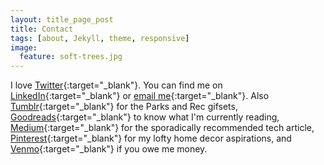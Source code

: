 ```yaml
---
layout: title_page_post
title: Contact
tags: [about, Jekyll, theme, responsive]
image:
  feature: soft-trees.jpg
---
```

I love [Twitter](https://twitter.com/arshia__){:target="_blank"}. You can find me on [LinkedIn](https://ca.linkedin.com/in/arshiamufti){:target="_blank"} or [email me](mailto:amufti16@gmail.com){:target="_blank"}. Also [Tumblr](http://arshiamufti.tumblr.com/){:target="_blank"} for the Parks and Rec gifsets, [Goodreads](https://www.goodreads.com/user/show/30147550-arshia){:target="_blank"} to know what I'm currently reading, [Medium](https://medium.com/@arshia__){:target="_blank"} for the sporadically recommended tech article, [Pinterest](https://www.pinterest.com/arshia_/){:target="_blank"} for my lofty home decor aspirations, and [Venmo](https://venmo.com/arshiamufti){:target="_blank"} if you owe me money.

